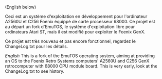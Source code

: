 (English below)

Ceci est un système d'exploitation en développement pour l'ordinateur A2560U et C256 Foenix équippé de carte processeur 68000.
Ce projet est au départ un fork d'EmuTOS, le système d'exploitation libre pour ordinateurs Atari ST, mais il est modifié pour exploiter le Foenix GenX.

Ce projet est très nouveau et pas encore fonctionnel, regardez le ChangeLog.txt pour les détails.

*English*
This is a fork of the EmuTOS operating system, aiming at providing an OS to the Foenix Retro Systems computers' A2560U and C256 GenX retrocomputer with 68000 CPU module board.
This is very early, look at the ChangeLog.txt to see history.
